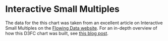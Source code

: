 # Interactive Small Multiples

The data for the this chart was taken from an excellent article on Interactive Small Multiples on the [Flowing Data website](http://projects.flowingdata.com/tut/linked_small_multiples_demo/). For an in-depth overview of how this D3FC chart was built, see [this blog post](https://blog.scottlogic.com/2017/04/05/interactive-responsive-small-multiples.html).